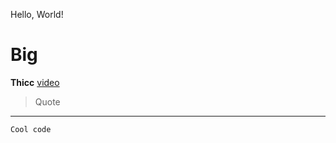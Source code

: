 Hello, World!
# Big
**Thicc**
[video](https://www.youtube.com/watch?v=dQw4w9WgXcQ)
> Quote
---
```
Cool code
```
